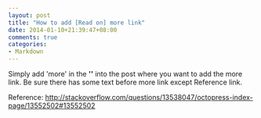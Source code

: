 ```yaml
---
layout: post
title: "How to add [Read on] more link"
date: 2014-01-10+21:39:47+08:00
comments: true
categories: 
- Markdown
---
```

Simply add 'more' in the **'<!--'** + **'-->'** into the post where you want to add the more link. Be sure there has some text before more link except Reference link.

Reference:
http://stackoverflow.com/questions/13538047/octopress-index-page/13552502#13552502
